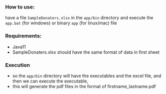 ### How to use:
have a file `SampleDonaters.xlsx` in the `app/bin` directory and execute the `app.bat` (for windows) or binary `app` (for linux/mac)  file

### Requirements:
- Java11
- SampleDonaters.xlsx should have the same format of data in first sheet

### Execution
- so the `app/bin` directory will have the executables and the excel file, and then we can execute the executable, 
- this will generate the pdf files in the format of firstname_lastname.pdf 